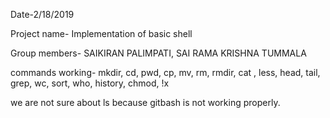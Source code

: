 Date-2/18/2019

Project name- Implementation of basic shell

Group members- SAIKIRAN PALIMPATI, SAI RAMA KRISHNA TUMMALA

commands working- mkdir, cd, pwd, cp, mv, rm, rmdir, cat , less, head, tail, grep, wc, sort, who, history, chmod, !x

we are not sure about ls because gitbash is not working properly.
